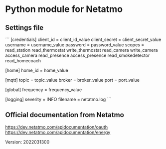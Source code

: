 # Python module for Netatmo


## Settings file

´´´
[credentials]
client_id = client_id_value
client_secret = client_secret_value
username = username_value
password = password_value
scopes = read_station read_thermostat write_thermostat read_camera write_camera access_camera read_presence access_presence read_smokedetector read_homecoach

[home]
home_id = home_value

[mqtt]
topic =  topic_value
broker = broker_value 
port  = port_value

[global]
frequency = frequency_value

[logging]
severity = INFO
filename = netatmo.log
´´´

## Official documentation from Netatmo

<https://dev.netatmo.com/apidocumentation/oauth>
<https://dev.netatmo.com/apidocumentation/energy>


Version: 2022031300